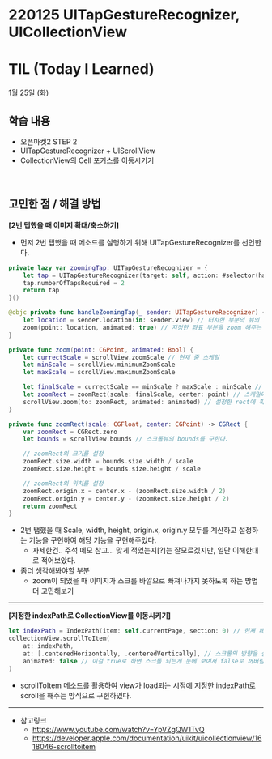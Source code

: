 # 220125 UITapGestureRecognizer, UICollectionView
# TIL (Today I Learned)


1월 25일 (화)

## 학습 내용
- 오픈마켓2 STEP 2
- UITapGestureRecognizer + UIScrollView
- CollectionView의 Cell 포커스를 이동시키기


&nbsp;

## 고민한 점 / 해결 방법

**[2번 탭했을 때 이미지 확대/축소하기]**

* 먼저 2번 탭했을 때 메소드를 실행하기 위해 UITapGestureRecognizer를 선언한다.
```swift
private lazy var zoomingTap: UITapGestureRecognizer = {
    let tap = UITapGestureRecognizer(target: self, action: #selector(handleZoomingTap))
    tap.numberOfTapsRequired = 2
    return tap
}()
```

```swift
@objc private func handleZoomingTap(_ sender: UITapGestureRecognizer) {
    let location = sender.location(in: sender.view) // 터치한 부분의 뷰의 좌표를 반환하는 메소드
    zoom(point: location, animated: true) // 지정한 좌표 부분을 zoom 해주는 메소드 호출
}

private func zoom(point: CGPoint, animated: Bool) {
    let currectScale = scrollView.zoomScale // 현재 줌 스케일
    let minScale = scrollView.minimumZoomScale 
    let maxScale = scrollView.maximumZoomScale

    let finalScale = currectScale == minScale ? maxScale : minScale // 현재 스케일이 minimum이면 확대, 아니라면 축소
    let zoomRect = zoomRect(scale: finalScale, center: point) // 스케일에 따른 rect를 설정하는 메소드 호출
    scrollView.zoom(to: zoomRect, animated: animated) // 설정한 rect에 확대, 혹은 축소를 해주는 메소드 호출
}

private func zoomRect(scale: CGFloat, center: CGPoint) -> CGRect {
    var zoomRect = CGRect.zero
    let bounds = scrollView.bounds // 스크롤뷰의 bounds를 구한다.

    // zoomRect의 크기를 설정
    zoomRect.size.width = bounds.size.width / scale
    zoomRect.size.height = bounds.size.height / scale

    // zoomRect의 위치를 설정
    zoomRect.origin.x = center.x - (zoomRect.size.width / 2)
    zoomRect.origin.y = center.y - (zoomRect.size.height / 2)
    return zoomRect
}
```
* 2번 탭했을 때 Scale, width, height, origin.x, origin.y 모두를 계산하고 설정하는 기능을 구현하여 해당 기능을 구현해주었다.
    * 자세한건.. 주석 메모 참고... 맞게 적었는지[?]는 잘모르겠지만, 일단 이해한대로 적어보았다.
* 좀더 생각해봐야할 부분
    * zoom이 되었을 때 이미지가 스크롤 바깥으로 빠져나가지 못하도록 하는 방법 더 고민해보기

---

**[지정한 indexPath로 CollectionView를 이동시키기]**

```swift
let indexPath = IndexPath(item: self.currentPage, section: 0) // 현재 페이지에 대한 값을 프로퍼티로 정의하여 활용
collectionView.scrollToItem(
    at: indexPath,
    at: [.centeredHorizontally, .centeredVertically], // 스크롤의 방향을 설정
    animated: false // 이걸 true로 하면 스크롤 되는게 눈에 보여서 false로 꺼버림
)
```
* scrollToItem 메소드를 활용하여 view가 load되는 시점에 지정한 indexPath로 scroll을 해주는 방식으로 구현하였다.

---

- 참고링크
    - https://www.youtube.com/watch?v=YpVZgQW1TvQ
    - https://developer.apple.com/documentation/uikit/uicollectionview/1618046-scrolltoitem
